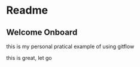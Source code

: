# Readme

## Welcome Onboard

this is my personal pratical example of using gitflow

this is great, let go